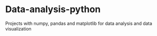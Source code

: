 # Data-analysis-python
Projects with numpy, pandas and matplotlib for data analysis and data visualization
